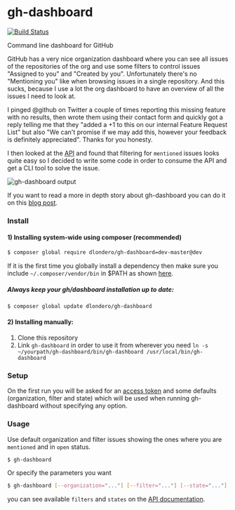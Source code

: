 gh-dashboard
============

[![Build Status](https://travis-ci.org/dlondero/gh-dashboard.svg?branch=master)](https://travis-ci.org/dlondero/gh-dashboard)

Command line dashboard for GitHub

GitHub has a very nice organization dashboard where you can see all issues of the repositories of the org and use some filters to control issues
"Assigned to you" and "Created by you". Unfortunately there's no "Mentioning you" like when browsing issues in a single repository. And this sucks,
because I use a lot the org dashboard to have an overview of all the issues I need to look at.

I pinged @github on Twitter a couple of times reporting this missing feature with no results, then wrote them using their contact form and quickly
got a reply telling me that they "added a +1 to this on our internal Feature Request List" but also "We can't promise if we may add this, however
your feedback is definitely appreciated". Thanks for you honesty.

I then looked at the [API](https://developer.github.com/v3/issues/#list-issues) and found that filtering for `mentioned` issues looks quite easy so
I decided to write some code in order to consume the API and get a CLI tool to solve the issue.

![gh-dashboard output](https://dl.dropboxusercontent.com/u/6656849/gh-dashboard-1.png)

If you want to read a more in depth story about gh-dashboard you can do it on this [blog post](http://dlondero.it/oss/github/2014/07/25/gh-dashboard.html).

### Install

#### 1) Installing system-wide using composer (recommended)

```bash
$ composer global require dlondero/gh-dashboard=dev-master@dev
```

If it is the first time you globally install a dependency then make sure
you include `~/.composer/vendor/bin` in $PATH as shown [here](http://getcomposer.org/doc/03-cli.md#global).

##### Always keep your gh/dashboard installation up to date:

```bash
$ composer global update dlondero/gh-dashboard
```

#### 2) Installing manually:

 1. Clone this repository
 2. Link `gh-dashboard` in order to use it from wherever you need `ln -s ~/yourpath/gh-dashboard/bin/gh-dashboard /usr/local/bin/gh-dashboard`

### Setup
On the first run you will be asked for an [access token](https://github.com/blog/1509-personal-api-tokens) and some defaults (organization, filter 
and state) which will be used when running gh-dashboard without specifying any option.

### Usage

Use default organization and filter issues showing the ones where you are `mentioned` and in `open` status.
```bash
$ gh-dashboard
```

Or specify the parameters you want
```bash
$ gh-dashboard [--organization="..."] [--filter="..."] [--state="..."]
```

you can see available `filters` and `states` on the [API documentation](https://developer.github.com/v3/issues/#list-issues).
